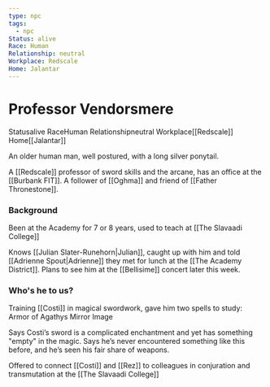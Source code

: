 ```yaml
---
type: npc
tags:
  - npc
Status: alive
Race: Human
Relationship: neutral
Workplace: Redscale
Home: Jalantar
---
```


# Professor Vendorsmere
<span class="dataview inline-field"><span class="inline-field-key">Status</span><span class="inline-field-value">alive</span></span>
<span class="dataview inline-field"><span class="inline-field-key">Race</span><span class="inline-field-value">Human</span></span>
<span class="dataview inline-field"><span class="inline-field-key">Relationship</span><span class="inline-field-value">neutral</span></span>
<span class="dataview inline-field"><span class="inline-field-key">Workplace</span><span class="inline-field-value">[[Redscale]]</span></span>
<span class="dataview inline-field"><span class="inline-field-key">Home</span><span class="inline-field-value">[[Jalantar]]</span></span>

An older human man, well postured, with a long silver ponytail.

A [[Redscale]] professor of sword skills and the arcane, has an office at the [[Burbank FIT]]. A follower of [[Oghma]] and friend of [[Father Thronestone]]. 

### Background
Been at the Academy for 7 or 8 years, used to teach at [[The Slavaadi College]]

Knows [[Julian Slater-Runehorn|Julian]], caught up with him and told [[Adrienne Spout|Adrienne]] they met for lunch at the [[The Academy District]]. Plans to see him at the [[Bellisime]] concert later this week.  

### Who's he to us?
Training [[Costi]] in magical swordwork, gave him two spells to study: 
	Armor of Agathys 
	Mirror Image

Says Costi’s sword is a complicated enchantment and yet has something "empty" in the magic. Says he’s never encountered something like this before, and he’s seen his fair share of weapons.

Offered to connect [[Costi]] and [[Rez]] to colleagues in conjuration and transmutation at the [[The Slavaadi College]]
